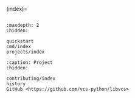 (index)=

```{include} ../README.md

```

```{toctree}
:maxdepth: 2
:hidden:

quickstart
cmd/index
projects/index
```

```{toctree}
:caption: Project
:hidden:

contributing/index
history
GitHub <https://github.com/vcs-python/libvcs>

```
